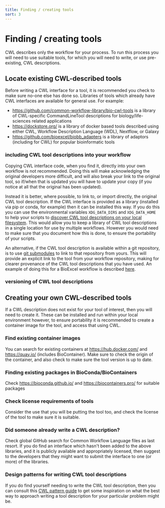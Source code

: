 ```yaml
---
title: Finding / creating tools
sort: 3
---
```


# Finding / creating tools

CWL describes only the workflow for your process. To run this process you will need to use suitable tools, for which you will need to write, or use pre-existing, CWL descriptions.

## Locate existing CWL-described tools

Before writing a CWL interface for a tool, it is recommended you check to make sure no-one else has done so. Libraries of tools which already have CWL interfaces are available for general use. For example:
* <https://github.com/common-workflow-library/bio-cwl-tools> is a library of CWL-specific CommandLineTool descriptions for biology/life-sciences related applications
* <https://dockstore.org/> is a library of docker based tools described using either CWL, Workflow Description Language (WDL), Nextflow, or Galaxy
* <https://github.com/bioexcel/biobb_adapters> is a library of adaptors (including for CWL) for popular bioinformatic tools

### including CWL tool descriptions into your workflow

Copying CWL interface code, when you find it, directly into your own workflow is not recommended. Doing this will make acknowledging the original developers more difficult, and will also break your link to the original tool, so if/when that is updated you will have to update your copy (if you notice at all that the original has been updated).

Instead it is better, where possible, to link to, or import directly, the original CWL tool description. If the CWL interface is provided as a library (installed via pip or conda, for example) then it can be installed this way. If you do this you can use the environmental variables `XDG_DATA_DIRS` and `XDG_DATA_HOME` to help your scripts to [discover CWL tool descriptions on your local filesystem](https://www.commonwl.org/v1.2/Workflow.html#Discovering_CWL_documents_on_a_local_filesystem). This would allow you to keep a library of CWL tool descriptions in a single location for use by multiple workflows. However you would need to make sure that you document how this is done, to ensure the portability of your scripts.

An alternative, if the CWL tool description is available within a git repository, is to use [git submodules](https://git-scm.com/book/en/v2/Git-Tools-Submodules) to link to that repository from yours. This will provide an explicit link to the tool from your workflow repository, making for clearer provenance of the CWL tool descriptions that you have used. An example of doing this for a BioExcel workflow is described [here](https://research-it.manchester.ac.uk/news/2020/09/28/advanced-git-linking-code-repositories-using-submodules/).

### versioning of CWL tool descriptions 


## Creating your own CWL-described tools

If a CWL description does not exist for your tool of interest, then you will need to create it. These can be installed and run within your local environment however, to ensure portability it is recommended to create a container image for the tool, and access that using CWL.

### Find existing container images

You can search for existing containers at <https://hub.docker.com/> and <https://quay.io/> (includes BioContainer). Make sure to check the origin of the container, and also check to make sure the tool version is up to date.

### Finding existing packages in BioConda/BioContainers

Check <https://bioconda.github.io/> and <https://biocontainers.pro/> for suitable packages


### Check license requirements of tools

Consider the use that you will be putting the tool too, and check the license of the tool to make sure it is suitable.

### Did someone already write a CWL description?

Check global GitHub search for Common Workflow Language files as last resort. If you do find an interface which hasn't been added to the above libraries, and it is publicly available and appropriately licensed, then suggest to the developers that they might want to submit the interface to one (or more) of the libraries.

### Design patterns for writing CWL tool descriptions

If you do find yourself needing to write the CWL tool description, then you can consult this [CWL pattern guide](https://github.com/common-workflow-library/cwl-patterns) to get some inspiration on what the best way to approach writing a tool description for your particular problem might be.


